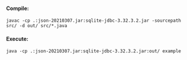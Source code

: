 #### Compile:
```java=
javac -cp .:json-20210307.jar:sqlite-jdbc-3.32.3.2.jar -sourcepath src/ -d out/ src/*.java
```

#### Execute:
```java=
java -cp .:json-20210307.jar:sqlite-jdbc-3.32.3.2.jar:out/ example
```
